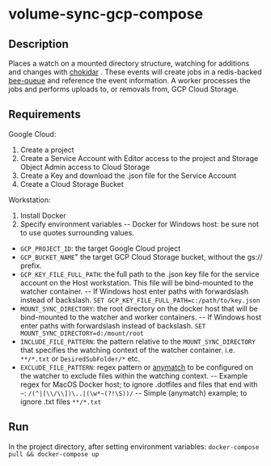 # volume-sync-gcp-compose

## Description
Places a watch on a mounted directory structure, watching for additions and changes with [chokidar](https://github.com/paulmillr/chokidar) . These events will create jobs in a redis-backed [bee-queue](https://github.com/bee-queue/bee-queue) and reference the event information. A worker processes the jobs and performs uploads to, or removals from, GCP Cloud Storage.

## Requirements
Google Cloud:
1. Create a project
2. Create a Service Account with Editor access to the project and Storage Object Admin access to Cloud Storage
3. Create a Key and download the .json file for the Service Account
4. Create a Cloud Storage Bucket

Workstation:
1. Install Docker
2. Specify environment variables
-- Docker for Windows host: be sure not to use quotes surrounding values.

- `GCP_PROJECT_ID`: the target Google Cloud project
- `GCP_BUCKET_NAME`" the target GCP Cloud Storage bucket, without the gs:// prefix.
- `GCP_KEY_FILE_FULL_PATH`: the full path to the .json key file for the service account on the Host workstation. This file will be bind-mounted to the watcher container.
-- If Windows host enter paths with forwardslash instead of backslash. `SET GCP_KEY_FILE_FULL_PATH=c:/path/to/key.json`
- `MOUNT_SYNC_DIRECTORY`: the root directory on the docker host that will be bind-mounted to the watcher and worker containers.
-- If Windows host enter paths with forwardslash instead of backslash. `SET MOUNT_SYNC_DIRECTORY=d:/mount/root`
- `INCLUDE_FILE_PATTERN`: the pattern relative to the `MOUNT_SYNC_DIRECTORY` that specifies the watching context of the watcher container. i.e. `**/*.txt` or `DesiredSubFolder/*` etc.
- `EXCLUDE_FILE_PATTERN`: regex pattern or [anymatch](https://github.com/micromatch/anymatch) to be configured on the watcher to exclude files within the watching context. 
-- Example regex for MacOS Docker host; to ignore .dotfiles and files that end with `~`: `/(^|[\\/\\])\..|(\w*~(?!\S))/`
-- Simple (anymatch) example; to ignore .txt files `**/*.txt`

## Run
In the project directory, after setting environment variables:
`docker-compose pull && docker-compose up`
